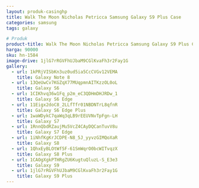 ```yaml
---
layout: produk-casinghp
title: Walk The Moon Nicholas Petricca Samsung Galaxy S9 Plus Case
categories: samsung
tags: galaxy

# Produk
product-title: Walk The Moon Nicholas Petricca Samsung Galaxy S9 Plus Case
harga: 90000
sku: hn-1584
image-drive: 1jlG7rRGVFhUJbaM9CGlKvaFh3r2Fay1G
gallery:
  - url: 1kPRjVISbKn3uz0ud5ia5CcCVGv12VEMA
    title: Galaxy Note 8
  - url: 13QeUwCv7KGZqX77MUqpmnAITKzzOL0oL
    title: Galaxy S6
  - url: 1CIKhvq36w1Fq_p2m_eC3QDHmDHJRDw_1
    title: Galaxy S6 Edge
  - url: 11Eigx2doC8_2LLfTfr01NBDNTrL8qfnR
    title: Galaxy S6 Edge Plus
  - url: 1waWDykC7qaWq3qLB9rEEUVNvTpFgn-LH
    title: Galaxy S7
  - url: 1RnnQbdRZaujMu5VcZ4CAyDQCanTuvV8u
    title: Galaxy S7 Edge
  - url: 1iNhfKgKrJCDPE-N8_5J_yyvzGIMQoXaR
    title: Galaxy S8
  - url: 1QhxEyBLOtWf5F-61SmWqrO0bcWITvqzX
    title: Galaxy S8 Plus
  - url: 1CAOgXgkPTHRgZU6KugtuQluzL-S_E3e3
    title: Galaxy S9
  - url: 1jlG7rRGVFhUJbaM9CGlKvaFh3r2Fay1G
    title: Galaxy S9 Plus
---
```

